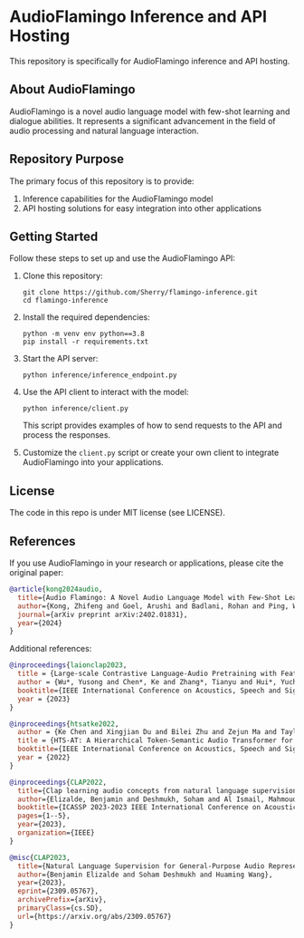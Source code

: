 # AudioFlamingo Inference and API Hosting

This repository is specifically for AudioFlamingo inference and API hosting.

## About AudioFlamingo

AudioFlamingo is a novel audio language model with few-shot learning and dialogue abilities. It represents a significant advancement in the field of audio processing and natural language interaction.

## Repository Purpose

The primary focus of this repository is to provide:

1. Inference capabilities for the AudioFlamingo model
2. API hosting solutions for easy integration into other applications

## Getting Started

Follow these steps to set up and use the AudioFlamingo API:

1. Clone this repository:
   ```
   git clone https://github.com/Sherry/flamingo-inference.git
   cd flamingo-inference
   ```

2. Install the required dependencies:
   ```
   python -m venv env python==3.8
   pip install -r requirements.txt
   ```

3. Start the API server:
   ```
   python inference/inference_endpoint.py
   ```

4. Use the API client to interact with the model:
   ```
   python inference/client.py
   ```

   This script provides examples of how to send requests to the API and process the responses.

5. Customize the `client.py` script or create your own client to integrate AudioFlamingo into your applications.

## License

The code in this repo is under MIT license (see LICENSE).

## References

If you use AudioFlamingo in your research or applications, please cite the original paper:

```bibtex
@article{kong2024audio,
  title={Audio Flamingo: A Novel Audio Language Model with Few-Shot Learning and Dialogue Abilities},
  author={Kong, Zhifeng and Goel, Arushi and Badlani, Rohan and Ping, Wei and Valle, Rafael and Catanzaro, Bryan},
  journal={arXiv preprint arXiv:2402.01831},
  year={2024}
}
```

Additional references:

```bibtex
@inproceedings{laionclap2023,
  title = {Large-scale Contrastive Language-Audio Pretraining with Feature Fusion and Keyword-to-Caption Augmentation},
  author = {Wu*, Yusong and Chen*, Ke and Zhang*, Tianyu and Hui*, Yuchen and Berg-Kirkpatrick, Taylor and Dubnov, Shlomo},
  booktitle={IEEE International Conference on Acoustics, Speech and Signal Processing, ICASSP},
  year = {2023}
}

@inproceedings{htsatke2022,
  author = {Ke Chen and Xingjian Du and Bilei Zhu and Zejun Ma and Taylor Berg-Kirkpatrick and Shlomo Dubnov},
  title = {HTS-AT: A Hierarchical Token-Semantic Audio Transformer for Sound Classification and Detection},
  booktitle={IEEE International Conference on Acoustics, Speech and Signal Processing, ICASSP},
  year = {2022}
}

@inproceedings{CLAP2022,
  title={Clap learning audio concepts from natural language supervision},
  author={Elizalde, Benjamin and Deshmukh, Soham and Al Ismail, Mahmoud and Wang, Huaming},
  booktitle={ICASSP 2023-2023 IEEE International Conference on Acoustics, Speech and Signal Processing (ICASSP)},
  pages={1--5},
  year={2023},
  organization={IEEE}
}

@misc{CLAP2023,
  title={Natural Language Supervision for General-Purpose Audio Representations}, 
  author={Benjamin Elizalde and Soham Deshmukh and Huaming Wang},
  year={2023},
  eprint={2309.05767},
  archivePrefix={arXiv},
  primaryClass={cs.SD},
  url={https://arxiv.org/abs/2309.05767}
}
```